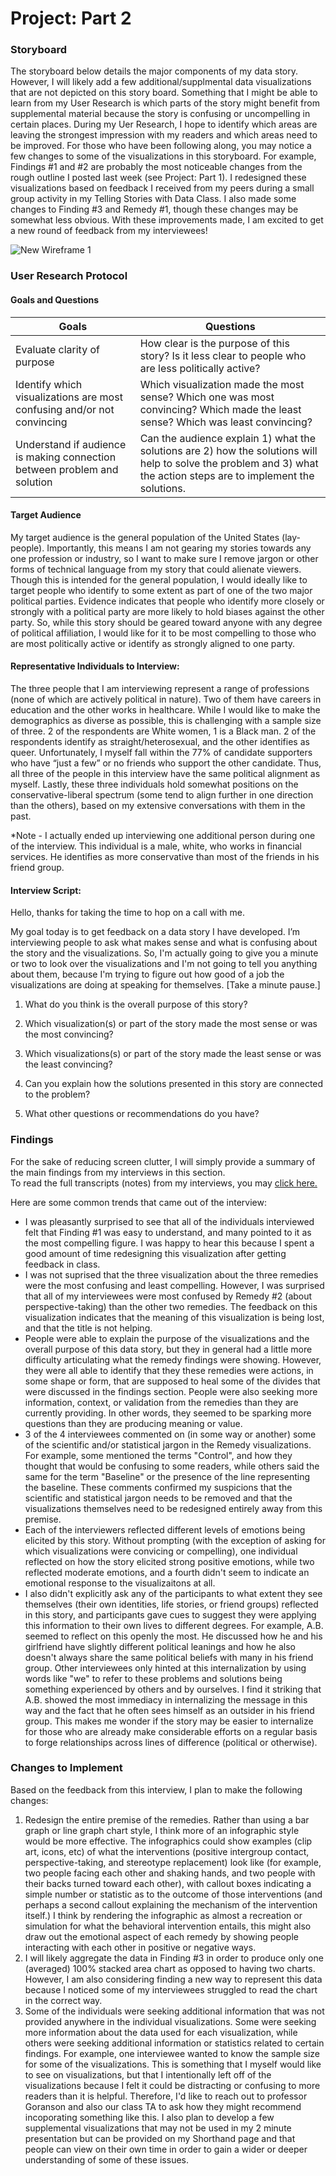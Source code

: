 # Project: Part 2

### Storyboard

The storyboard below details the major components of my data story. However, I will likely add a few additional/supplmental data visualizations that are not depicted on this story board. Something that I might be able to learn from my User Research is which parts of the story might benefit from supplemental material because the story is confusing or uncompelling in certain places. During my Uer Research, I hope to identify which areas are leaving the strongest impression with my readers and which areas need to be improved. For those who have been following along, you may notice a few changes to some of the visualizations in this storyboard. For example, Findings #1 and #2 are probably the most noticeable changes from the rough outline I posted last week (see Project: Part 1). I redesigned these visualizations based on feedback I received from my peers during a small group activity in my Telling Stories with Data Class. I also made some changes to Finding #3 and Remedy #1, though these changes may be somewhat less obvious. With these improvements made, I am excited to get a new round of feedback from my interviewees!

![New Wireframe 1](https://user-images.githubusercontent.com/70919897/95268854-247e1200-0806-11eb-8ee0-831200f6e14a.png)


### User Research Protocol
#### Goals and Questions

| Goals | Questions |
| --- | --- |
|Evaluate clarity of purpose |	How clear is the purpose of this story? Is it less clear to people who are less politically active? |
|Identify which visualizations are most confusing and/or not convincing | Which visualization made the most sense? Which one was most convincing? Which made the least sense? Which was least convincing? |
|Understand if audience is making connection between problem and solution | Can the audience explain 1) what the solutions are 2) how the solutions will help to solve the problem and 3) what the action steps are to implement the solutions. |

#### Target Audience
My target audience is the general population of the United States (lay-people). Importantly, this means I am not gearing my stories towards any one profession or industry, so I want to make sure I remove jargon or other forms of technical language from my story that could alienate viewers. Though this is intended for the general population, I would ideally like to target people who identify to some extent as part of one of the two major political parties. Evidence indicates that people who identify more closely or strongly with a political party are more likely to hold biases against the other party. So, while this story should be geared toward anyone with any degree of political affiliation, I would like for it to be most compelling to those who are most politically active or identify as strongly aligned to one party.

#### Representative Individuals to Interview:
The three people that I am interviewing represent a range of professions (none of which are actively political in nature). Two of them have careers in education and the other works in healthcare. While I would like to make the demographics as diverse as possible, this is challenging with a sample size of three. 2 of the respondents are White women, 1 is a Black man. 2 of the respondents identify as straight/heterosexual, and the other identifies as queer. Unfortunately, I myself fall within the 77% of candidate supporters who have “just a few” or no friends who support the other candidate. Thus, all three of the people in this interview have the same political alignment as myself. Lastly, these three individuals hold somewhat positions on the conservative-liberal spectrum (some tend to align further in one direction than the others), based on my extensive conversations with them in the past.

*Note - I actually ended up interviewing one additional person during one of the interview. This individual is a male, white, who works in financial services. He identifies as more conservative than most of the friends in his friend group.

#### Interview Script:
Hello, thanks for taking the time to hop on a call with me.

My goal today is to get feedback on a data story I have developed. I’m interviewing people to ask what makes sense and what is confusing about the story and the visualizations. So, I'm actually going to give you a minute or two to look over the visualizations and I'm not going to tell you anything about them, because I'm trying to figure out how good of a job the visualizations are doing at speaking for themselves. [Take a minute pause.]

1.	What do you think is the overall purpose of this story?

2.	Which visualization(s) or part of the story made the most sense or was the most convincing?

3.	Which visualizations(s) or part of the story made the least sense or was the least convincing?

4.	Can you explain how the solutions presented in this story are connected to the problem?

5.	What other questions or recommendations do you have?


### Findings
For the sake of reducing screen clutter, I will simply provide a summary of the main findings from my interviews in this section.\
To read the full transcripts (notes) from my interviews, you may [click here.](InterviewNotes.md)

Here are some common trends that came out of the interview:
- I was pleasantly surprised to see that all of the individuals interviewed felt that Finding #1 was easy to understand, and many pointed to it as the most compelling figure. I was happy to hear this because I spent a good amount of time redesigning this visualization after getting feedback in class.
- I was not suprised that the three visualization about the three remedies were the most confusing and least compelling. However, I was surprised that all of my interviewees were most confused by Remedy #2 (about perspective-taking) than the other two remedies. The feedback on this visualization indicates that the meaning of this visualization is being lost, and that the title is not helping.
- People were able to explain the purpose of the visualizations and the overall purpose of this data story, but they in general had a little more difficulty articulating what the remedy findings were showing. However, they were all able to identify that they these remedies were actions, in some shape or form, that are supposed to heal some of the divides that were discussed in the findings section. People were also seeking more information, context, or validation from the remedies than they are currently providing. In other words, they seemed to be sparking more questions than they are producing meaning or value.
- 3 of the 4 interviewees commented on (in some way or another) some of the scientific and/or statistical jargon in the Remedy visualizations. For example, some mentioned the terms "Control", and how they thought that would be confusing to some readers, while others said the same for the term "Baseline" or the presence of the line representing the baseline. These comments confirmed my suspicions that the scientific and statistical jargon needs to be removed and that the visualizations themselves need to be redesigned entirely away from this premise.
- Each of the interviewers reflected different levels of emotions being elicited by this story. Without prompting (with the exception of asking for which visualizations were convicing or compelling), one individual reflected on how the story elicited strong positive emotions, while two reflected moderate emotions, and a fourth didn't seem to indicate an emotional response to the visualizaitons at all.
- I also didn't explicitly ask any of the participants to what extent they see themselves (their own identities, life stories, or friend groups) reflected in this story, and participants gave cues to suggest they were applying this information to their own lives to different degrees. For example, A.B. seemed to reflect on this openly the most. He discussed how he and his girlfriend have slightly different political leanings and how he also doesn't always share the same political beliefs with many in his friend group. Other interviewees only hinted at this internalization by using words like "we" to refer to these problems and solutions being something experienced by others and by ourselves. I find it striking that A.B. showed the most immediacy in internalizing the message in this way and the fact that he often sees himself as an outsider in his friend group. This makes me wonder if the story may be easier to internalize for those who are already make considerable efforts on a regular basis to forge relationships across lines of difference (political or otherwise).

### Changes to Implement
Based on the feedback from this interview, I plan to make the following changes:
1. Redesign the entire premise of the remedies. Rather than using a bar graph or line graph chart style, I think more of an infographic style would be more effective. The infographics could show examples (clip art, icons, etc) of what the interventions (positive intergroup contact, perspective-taking, and stereotype replacement) look like (for example, two people facing each other and shaking hands, and two people with their backs turned toward each other), with callout boxes indicating a simple number or statistic as to the outcome of those interventions (and perhaps a second callout explaining the mechanism of the intervention itself.) I think by rendering the infographic as almost a recreation or simulation for what the behavioral intervention entails, this might also draw out the emotional aspect of each remedy by showing people interacting with each other in positive or negative ways.
2. I will likely aggregate the data in Finding #3 in order to produce only one (averaged) 100% stacked area chart as opposed to having two charts. However, I am also considering finding a new way to represent this data because I noticed some of my interviewees struggled to read the chart in the correct way.
3. Some of the individuals were seeking additional information that was not provided anywhere in the individual visualizations. Some were seeking more information about the data used for each visualization, while others were seeking additional information or statistics related to certain findings. For example, one interviewee wanted to know the sample size for some of the visualizations. This is something that I myself would like to see on visualizations, but that I intentionally left off of the visualizations because I felt it could be distracting or confusing to more readers than it is helpful. Therefore, I'd like to reach out to professor Goranson and also our class TA to ask how they might recommend incoporating something like this. I also plan to develop a few supplemental visualizations that may not be used in my 2 minute presentation but can be provided on my Shorthand page and that people can view on their own time in order to gain a wider or deeper understanding of some of these issues.

